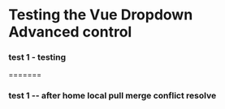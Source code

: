 # Testing the Vue Dropdown Advanced control


### test 1 - testing
=======
### test 1 -- after home local pull merge conflict resolve

